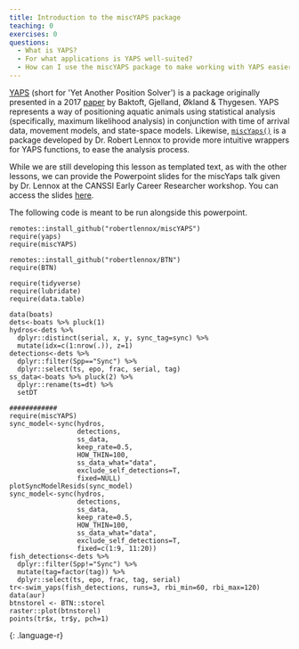 ```yaml
---
title: Introduction to the miscYAPS package
teaching: 0
exercises: 0
questions:
  - What is YAPS?
  - For what applications is YAPS well-suited?
  - How can I use the miscYAPS package to make working with YAPS easier? 
---
```


[YAPS](https://github.com/baktoft/yaps) (short for 'Yet Another Position Solver') is a package originally presented in a 2017 [paper](https://nature.com/articles/s41598-017-14278-z.pdf) by Baktoft, Gjelland, Økland & Thygesen. YAPS represents a way of positioning aquatic animals using statistical analysis (specifically, maximum likelihood analysis) in conjunction with time of arrival data, movement models, and state-space models. Likewise, [`miscYaps()`](https://github.com/robertlennox/miscYAPS) is a package developed by Dr. Robert Lennox to provide more intuitive wrappers for YAPS functions, to ease the analysis process. 

While we are still developing this lesson as templated text, as with the other lessons, we can provide the Powerpoint slides for the miscYaps talk given by Dr. Lennox at the CANSSI Early Career Researcher workshop. You can access the slides [here](../Resources/YAPS.pptx).

The following code is meant to be run alongside this powerpoint. 

~~~
remotes::install_github("robertlennox/miscYAPS")
require(yaps)
require(miscYAPS)

remotes::install_github("robertlennox/BTN")
require(BTN)

require(tidyverse)
require(lubridate)
require(data.table)

data(boats)
dets<-boats %>% pluck(1)
hydros<-dets %>%
  dplyr::distinct(serial, x, y, sync_tag=sync) %>%
  mutate(idx=c(1:nrow(.)), z=1)
detections<-dets %>%
  dplyr::filter(Spp=="Sync") %>%
  dplyr::select(ts, epo, frac, serial, tag)
ss_data<-boats %>% pluck(2) %>%
  dplyr::rename(ts=dt) %>%
  setDT

############
require(miscYAPS)
sync_model<-sync(hydros,
                 detections,
                 ss_data,
                 keep_rate=0.5,
                 HOW_THIN=100,
                 ss_data_what="data",
                 exclude_self_detections=T,
                 fixed=NULL)
plotSyncModelResids(sync_model)
sync_model<-sync(hydros,
                 detections,
                 ss_data,
                 keep_rate=0.5,
                 HOW_THIN=100,
                 ss_data_what="data",
                 exclude_self_detections=T,
                 fixed=c(1:9, 11:20))
fish_detections<-dets %>%
  dplyr::filter(Spp!="Sync") %>%
  mutate(tag=factor(tag)) %>%
  dplyr::select(ts, epo, frac, tag, serial)
tr<-swim_yaps(fish_detections, runs=3, rbi_min=60, rbi_max=120)
data(aur)
btnstorel <- BTN::storel 
raster::plot(btnstorel)
points(tr$x, tr$y, pch=1)
~~~
{: .language-r}